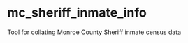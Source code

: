 mc_sheriff_inmate_info
======================

Tool for collating Monroe County Sheriff inmate census data
